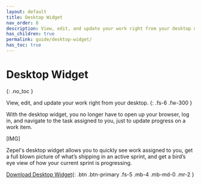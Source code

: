 ```yaml
---
layout: default
title: Desktop Widget
nav_order: 8
description: View, edit, and update your work right from your desktop using Zepel's Desktop Widget.
has_children: true
permalink: guide/desktop-widget/
has_toc: true
---
```


# Desktop Widget
{: .no_toc }

View, edit, and update your work right from your desktop.
{: .fs-6 .fw-300 }

With the desktop widget, you no longer have to open up your browser, log in, and navigate to the task assigned to you, just to update progress on a work item. 

[IMG]

Zepel's desktop widget allows you to quickly see work assigned to you, get a full blown picture of what’s shipping in an active sprint, and get a bird’s eye view of how your current sprint is progressing.

[Download Desktop Widget](https://zepel.io/downloads/desktop-widget/){: .btn .btn-primary .fs-5 .mb-4 .mb-md-0 .mr-2 } 
